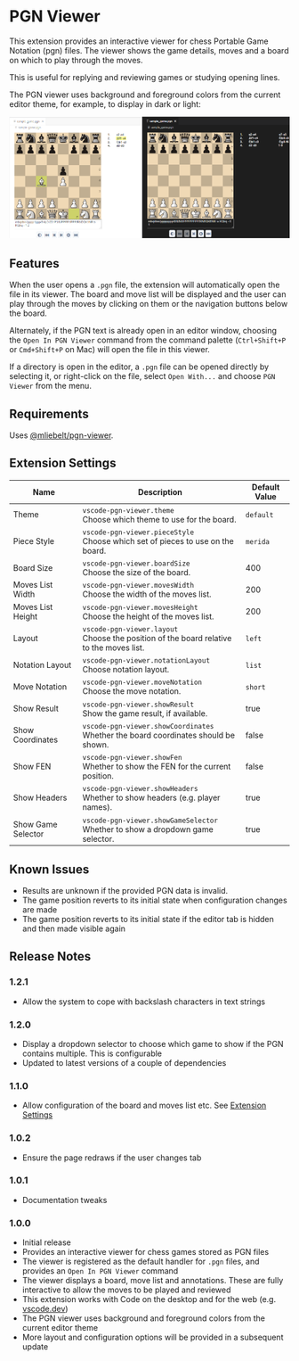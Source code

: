 # PGN Viewer

This extension provides an interactive viewer for chess Portable Game Notation (pgn) files. The viewer shows the game details, moves and a board on which to play through the moves.

This is useful for replying and reviewing games or studying opening lines.

The PGN viewer uses background and foreground colors from the current editor theme, for example, to display in dark or light:

![Showing two different themes](images/themes.png)

## Features

When the user opens a `.pgn` file, the extension will automatically open the file in its viewer. The board and move list will be displayed and the user can play through the moves by clicking on them or the navigation buttons below the board.

Alternately, if the PGN text is already open in an editor window, choosing the `Open In PGN Viewer` command from the command palette (`Ctrl+Shift+P` or `Cmd+Shift+P` on Mac) will open the file in this viewer.

If a directory is open in the editor, a `.pgn` file can be opened directly by selecting it, or right-click on the file, select `Open With...` and choose `PGN Viewer` from the menu.

## Requirements

Uses [@mliebelt/pgn-viewer](https://www.npmjs.com/package/@mliebelt/pgn-viewer).

## Extension Settings

| Name | Description | Default Value |
|------|-------------|---------------|
| Theme | `vscode-pgn-viewer.theme`<br/>Choose which theme to use for the board. | `default` |
| Piece Style | `vscode-pgn-viewer.pieceStyle`<br/>Choose which set of pieces to use on the board. | `merida` |
| Board Size | `vscode-pgn-viewer.boardSize`<br/>Choose the size of the board. | 400 |
| Moves List Width | `vscode-pgn-viewer.movesWidth`<br/>Choose the width of the moves list. | 200 |
| Moves List Height | `vscode-pgn-viewer.movesHeight`<br/>Choose the height of the moves list. | 200 |
| Layout | `vscode-pgn-viewer.layout`<br/>Choose the position of the board relative to the moves list. | `left` |
| Notation Layout | `vscode-pgn-viewer.notationLayout`<br/>Choose notation layout. | `list` |
| Move Notation | `vscode-pgn-viewer.moveNotation`<br/>Choose the move notation. | `short` |
| Show Result | `vscode-pgn-viewer.showResult`<br/>Show the game result, if available. | true |
| Show Coordinates | `vscode-pgn-viewer.showCoordinates`<br/>Whether the board coordinates should be shown. | false |
| Show FEN | `vscode-pgn-viewer.showFen`<br/>Whether to show the FEN for the current position. | false |
| Show Headers | `vscode-pgn-viewer.showHeaders`<br/>Whether to show headers (e.g. player names). | true |
| Show Game Selector | `vscode-pgn-viewer.showGameSelector`<br/>Whether to show a dropdown game selector. | true |

## Known Issues

- Results are unknown if the provided PGN data is invalid.
- The game position reverts to its initial state when configuration changes are made
- The game position reverts to its initial state if the editor tab is hidden and then made visible again

## Release Notes

### 1.2.1

- Allow the system to cope with backslash characters in text strings 

### 1.2.0

- Display a dropdown selector to choose which game to show if the PGN contains multiple. This is configurable
- Updated to latest versions of a couple of dependencies

### 1.1.0

- Allow configuration of the board and moves list etc. See [Extension Settings](#extension-settings)

### 1.0.2

- Ensure the page redraws if the user changes tab

### 1.0.1

- Documentation tweaks

### 1.0.0

- Initial release
- Provides an interactive viewer for chess games stored as PGN files
- The viewer is registered as the default handler for `.pgn` files, and provides an `Open In PGN Viewer` command
- The viewer displays a board, move list and annotations. These are fully interactive to allow the moves to be played and reviewed
- This extension works with Code on the desktop and for the web (e.g. [vscode.dev](https://vscode.dev))
- The PGN viewer uses background and foreground colors from the current editor theme
- More layout and configuration options will be provided in a subsequent update

